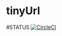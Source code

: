 # tinyUrl

#STATUS
[![CircleCI](https://circleci.com/gh/ahamedshoaib/tinyUrl.svg?style=svg)](https://circleci.com/gh/ahamedshoaib/tinyUrl)

